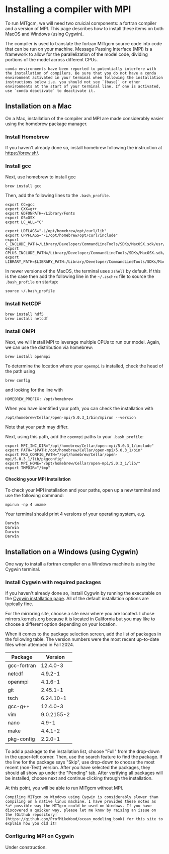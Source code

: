 # Installing a compiler with MPI

To run MITgcm, we will need two cruicial components: a fortran compiler and a version of MPI. This page describes how to install these items on both MacOS and Windows (using Cygwin).

The compiler is used to translate the fortran MITgcm source code into code that can be run on your machine. Message Passing Interface (MPI) is a framework to allow for the parallelization of the model code, dividing portions of the model across different CPUs.

```{warning}
conda environments have been reported to potentially interfere with the installation of compilers. Be sure that you do not have a conda environment activated in your terminal when following the installation instructions below i.e. you should not see `(base)` or other environments at the start of your terminal line. If one is activated, use `conda deactivate` to deactivate it.
```

## Installation on a Mac

On a Mac, installation of the compiler and MPI are made considerably easier using the homebrew package manager.

### Install Homebrew
If you haven't already done so, install homebrew following the instruction at https://brew.sh/.

### Install gcc
Next, use homebrew to install gcc
```
brew install gcc
```
Then, add the following lines to the `.bash_profile`. 
```
export CC=gcc
export CXX=g++ 
export GDFONPATH=/Library/Fonts
export OS=OSX
export LC_ALL="C"

export LDFLAGS="-L/opt/homebrew/opt/curl/lib"
export CPPFLAGS="-I/opt/homebrew/opt/curl/include"
export C_INCLUDE_PATH=/Library/Developer/CommandLineTools/SDKs/MacOSX.sdk/usr/include
export CPLUS_INCLUDE_PATH=/Library/Developer/CommandLineTools/SDKs/MacOSX.sdk/usr/include
export LIBRARY_PATH=$LIBRARY_PATH:/Library/Developer/CommandLineTools/SDKs/MacOSX.sdk/usr/lib
```
In newer versions of the MacOS, the terminal uses `zshell` by default. If this is the case then add the following line in the `~/.zschrc` file to source the `.bash_profile` on startup:
```
source ~/.bash_profile
```

### Install NetCDF
```
brew install hdf5
brew install netcdf
```

### Install OMPI
Next, we will install MPI to leverage multiple CPUs to run our model. Again, we can use the distribution via homebrew:
```
brew install openmpi
```

To determine the location where your `openmpi` is installed, check the head of the path using
```
brew config
```
and looking for the line with
```
HOMEBREW_PREFIX: /opt/homebrew
```


When you have identified your path, you can check the installation with
```
/opt/homebrew/Cellar/open-mpi/5.0.3_1/bin/mpirun --version
```
Note that your path may differ.

Next, using this path, add the `openmpi` paths to your `.bash_profile`:
```
export MPI_INC_DIR="/opt/homebrew/Cellar/open-mpi/5.0.3_1/include"
export PATH="$PATH:/opt/homebrew/Cellar/open-mpi/5.0.3_1/bin"
export PKG_CONFIG_PATH="/opt/homebrew/Cellar/open-mpi/5.0.3_1/lib/pkgconfig"
export MPI_HOME="/opt/homebrew/Cellar/open-mpi/5.0.3_1/lib/"
export TMPDIR="/tmp"
```
 

#### Checking your MPI Installation
To check your MPI installation and your paths, open up a new terminal and use the following command:

```
mpirun -np 4 uname
```

Your terminal should print 4 versions of your operating system, e.g.

```
Darwin
Darwin
Darwin
Darwin
```


## Installation on a Windows (using Cygwin)
One way to install a fortran compiler on a Windows machine is using the Cygwin terminal. 

### Install Cygwin with required packages
If you haven't already done so, install Cygwin by running the executable on the [Cygwin installation page](https://www.cygwin.com/install.html). All of the default installation options are typically fine. 

For the mirroring site, choose a site near where you are located. I chose mirrors.kernels.org because it is located in California but you may like to choose a different option depending on your location.

When it comes to the package selection screen, add the list of packages in the following table. The version numbers were the most recent up-to-date files when attemped in Fall 2024.

| Package | Version |
| ------- | ------- |
| gcc-fortran | 12.4.0-3 |
| netcdf | 4.9.2-1 |
| openmpi | 4.1.6-1 |
| git | 2.45.1-1 |
| tsch | 6.24.10-1 |
| gcc-g++ | 12.4.0-3 |
| vim | 9.0.2155-2 |
| nano | 4.9-1 |
| make | 4.4.1-2 |
| pkg-config | 2.2.0-1 |

To add a package to the installation list, choose "Full" from the drop-down in the upper-left corner. Then, use the search feature to find the package. If the line for the package says "Skip", use drop-down to choose the most recent (non-Test) version. After you have selected the packages, they should all show up under the "Pending" tab. After verifying all packages will be installed, choose next and continue clicking through the installation.

At this point, you will be able to run MITgcm without MPI.


```{note}
Compiling MITgcm on Windows using Cygwin is considerably slower than compiling on a native linux machine. I have provided these notes as *a* possible way the MITgcm could be used on Windows. If you have discovered a quicker way, please let me know by raising an issue on the [Github repository](https://github.com/ProfMikeWood/ocean_modeling_book) for this site to explain how you did it!
```

### Configuring MPI on Cygwin
Under construction.

